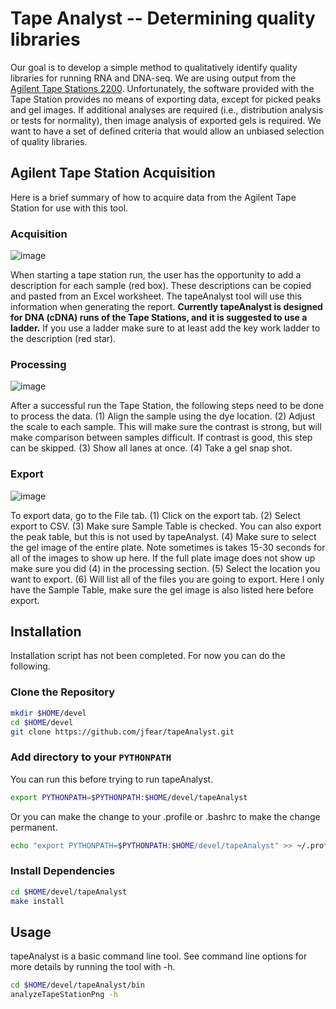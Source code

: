 Tape Analyst -- Determining quality libraries
=============================================

Our goal is to develop a simple method to qualitatively identify quality
libraries for running RNA and DNA-seq. We are using output from the
[Agilent Tape Stations
2200](http://www.genomics.agilent.com/en/TapeStation-System/2200-TapeStation-Instrument/?cid=AG-PT-181&tabId=AG-PR-1004).
Unfortunately, the software provided with the Tape Station provides no
means of exporting data, except for picked peaks and gel images. If
additional analyses are required (i.e., distribution analysis or tests
for normality), then image analysis of exported gels is required. We
want to have a set of defined criteria that would allow an unbiased
selection of quality libraries.

Agilent Tape Station Acquisition
--------------------------------

Here is a brief summary of how to acquire data from the Agilent Tape
Station for use with this tool.

### Acquisition

![image](https://raw.githubusercontent.com/jfear/tapeAnalyst/master/images/acquire_sample.PNG)

When starting a tape station run, the user has the opportunity to add a
description for each sample (red box). These descriptions can be copied
and pasted from an Excel worksheet. The tapeAnalyst tool will use this
information when generating the report. **Currently tapeAnalyst is
designed for DNA (cDNA) runs of the Tape Stations, and it is suggested
to use a ladder.** If you use a ladder make sure to at least add the key
work ladder to the description (red star).

### Processing

![image](https://raw.githubusercontent.com/jfear/tapeAnalyst/master/images/adjust_image.PNG)

After a successful run the Tape Station, the following steps need to be
done to process the data. (1) Align the sample using the dye location.
(2) Adjust the scale to each sample. This will make sure the contrast is
strong, but will make comparison between samples difficult. If contrast
is good, this step can be skipped. (3) Show all lanes at once. (4) Take
a gel snap shot.

### Export

![image](https://raw.githubusercontent.com/jfear/tapeAnalyst/master/images/export_image.PNG)

To export data, go to the File tab. (1) Click on the export tab. (2)
Select export to CSV. (3) Make sure Sample Table is checked. You can
also export the peak table, but this is not used by tapeAnalyst. (4)
Make sure to select the gel image of the entire plate. Note sometimes is
takes 15-30 seconds for all of the images to show up here. If the full
plate image does not show up make sure you did (4) in the processing
section. (5) Select the location you want to export. (6) Will list all
of the files you are going to export. Here I only have the Sample Table,
make sure the gel image is also listed here before export.

Installation
------------

Installation script has not been completed. For now you can do the following. 

### Clone the Repository

```bash
mkdir $HOME/devel
cd $HOME/devel
git clone https://github.com/jfear/tapeAnalyst.git
```

### Add directory to your `PYTHONPATH`

You can run this before trying to run tapeAnalyst.

```bash
export PYTHONPATH=$PYTHONPATH:$HOME/devel/tapeAnalyst
```

Or you can make the change to your .profile or .bashrc to make the change 
permanent. 

```bash
echo "export PYTHONPATH=$PYTHONPATH:$HOME/devel/tapeAnalyst" >> ~/.profile
```
    
### Install Dependencies

```bash
cd $HOME/devel/tapeAnalyst
make install
```

Usage
-----

tapeAnalyst is a basic command line tool. See command line options for
more details by running the tool with -h.

```bash
cd $HOME/devel/tapeAnalyst/bin
analyzeTapeStationPng -h
```
